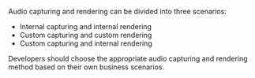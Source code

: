 <div class="mk-warning">

Audio capturing and rendering can be divided into three scenarios:

- Internal capturing and internal rendering
- Custom capturing and custom rendering
- Custom capturing and internal rendering

Developers should choose the appropriate audio capturing and rendering method based on their own business scenarios.
</div>



